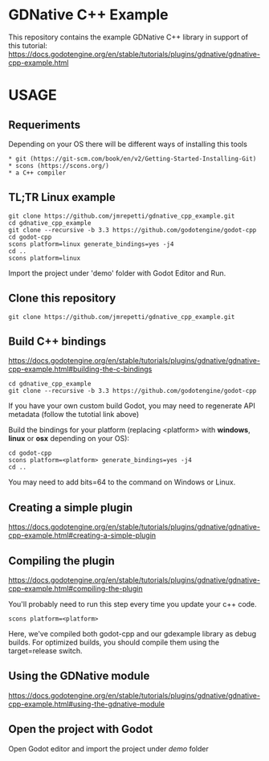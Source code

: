 GDNative C++ Example
====================

This repository contains the example GDNative C++ library in support of this tutorial:
https://docs.godotengine.org/en/stable/tutorials/plugins/gdnative/gdnative-cpp-example.html

# USAGE

## Requeriments

Depending on your OS there will be different ways of installing this tools

    * git (https://git-scm.com/book/en/v2/Getting-Started-Installing-Git)
    * scons (https://scons.org/)
    * a C++ compiler 

## TL;TR Linux example

    git clone https://github.com/jmrepetti/gdnative_cpp_example.git
    cd gdnative_cpp_example 
    git clone --recursive -b 3.3 https://github.com/godotengine/godot-cpp
    cd godot-cpp
    scons platform=linux generate_bindings=yes -j4
    cd ..    
    scons platform=linux

Import the project under 'demo' folder with Godot Editor and Run.


## Clone this repository

    git clone https://github.com/jmrepetti/gdnative_cpp_example.git

## Build C++ bindings

https://docs.godotengine.org/en/stable/tutorials/plugins/gdnative/gdnative-cpp-example.html#building-the-c-bindings

    cd gdnative_cpp_example 
    git clone --recursive -b 3.3 https://github.com/godotengine/godot-cpp

If you have your own custom build Godot, you may need to regenerate API metadata (follow the tutotial link above)

Build the bindings for your platform (replacing \<platform\> with **windows**, **linux** or **osx** depending on your OS):

    cd godot-cpp
    scons platform=<platform> generate_bindings=yes -j4
    cd ..

You may need to add bits=64 to the command on Windows or Linux.

## Creating a simple plugin

https://docs.godotengine.org/en/stable/tutorials/plugins/gdnative/gdnative-cpp-example.html#creating-a-simple-plugin


## Compiling the plugin 

https://docs.godotengine.org/en/stable/tutorials/plugins/gdnative/gdnative-cpp-example.html#compiling-the-plugin

You'll probably need to run this step every time you update your c++ code.

    scons platform=<platform>

Here, we've compiled both godot-cpp and our gdexample library as debug builds. For optimized builds, you should compile them using the target=release switch.

## Using the GDNative module

https://docs.godotengine.org/en/stable/tutorials/plugins/gdnative/gdnative-cpp-example.html#using-the-gdnative-module

## Open the project with Godot

Open Godot editor and import the project under *demo* folder
